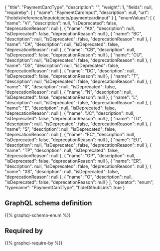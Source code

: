 {
  "title": "PaymentCardType",
  "description": "",
  "weight": 1,
  "fields": null,
  "requireby": [
    {
      "name": "PaymentCardInput",
      "description": null,
      "url": "/hotelx/reference/inputobjects/paymentcardinput"
    }
  ],
  "enumValues": [
    {
      "name": "VI",
      "description": null,
      "isDeprecated": false,
      "deprecationReason": null
    },
    {
      "name": "AX",
      "description": null,
      "isDeprecated": false,
      "deprecationReason": null
    },
    {
      "name": "BC",
      "description": null,
      "isDeprecated": false,
      "deprecationReason": null
    },
    {
      "name": "CA",
      "description": null,
      "isDeprecated": false,
      "deprecationReason": null
    },
    {
      "name": "CB",
      "description": null,
      "isDeprecated": false,
      "deprecationReason": null
    },
    {
      "name": "CU",
      "description": null,
      "isDeprecated": false,
      "deprecationReason": null
    },
    {
      "name": "DS",
      "description": null,
      "isDeprecated": false,
      "deprecationReason": null
    },
    {
      "name": "DC",
      "description": null,
      "isDeprecated": false,
      "deprecationReason": null
    },
    {
      "name": "T",
      "description": null,
      "isDeprecated": false,
      "deprecationReason": null
    },
    {
      "name": "R",
      "description": null,
      "isDeprecated": false,
      "deprecationReason": null
    },
    {
      "name": "N",
      "description": null,
      "isDeprecated": false,
      "deprecationReason": null
    },
    {
      "name": "L",
      "description": null,
      "isDeprecated": false,
      "deprecationReason": null
    },
    {
      "name": "E",
      "description": null,
      "isDeprecated": false,
      "deprecationReason": null
    },
    {
      "name": "JC",
      "description": null,
      "isDeprecated": false,
      "deprecationReason": null
    },
    {
      "name": "TO",
      "description": null,
      "isDeprecated": false,
      "deprecationReason": null
    },
    {
      "name": "S",
      "description": null,
      "isDeprecated": false,
      "deprecationReason": null
    },
    {
      "name": "EC",
      "description": null,
      "isDeprecated": false,
      "deprecationReason": null
    },
    {
      "name": "EU",
      "description": null,
      "isDeprecated": false,
      "deprecationReason": null
    },
    {
      "name": "TP",
      "description": null,
      "isDeprecated": false,
      "deprecationReason": null
    },
    {
      "name": "OP",
      "description": null,
      "isDeprecated": false,
      "deprecationReason": null
    },
    {
      "name": "ER",
      "description": null,
      "isDeprecated": false,
      "deprecationReason": null
    },
    {
      "name": "XS",
      "description": null,
      "isDeprecated": false,
      "deprecationReason": null
    },
    {
      "name": "O",
      "description": null,
      "isDeprecated": false,
      "deprecationReason": null
    }
  ],
  "operator": "enum",
  "typename": "PaymentCardType",
  "hideGithubLink": true
}
## GraphQL schema definition

{{% graphql-schema-enum %}}

## Required by

{{% graphql-require-by %}}
